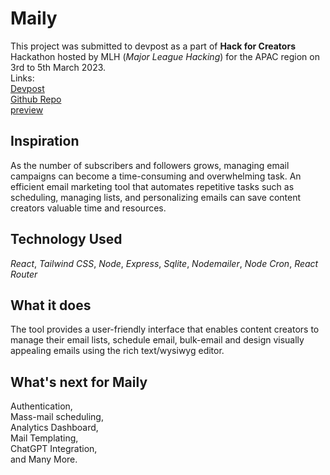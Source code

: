 # Maily

This project was submitted to devpost as a part of **Hack for Creators** Hackathon hosted by MLH (*Major League Hacking*) for the APAC region on 3rd to 5th March 2023.\
Links:\
[Devpost](https://devpost.com/software/maily)\
[Github Repo](https://github.com/AqueelAhmedV/maily)\
[preview](https://maily-alpha.vercel.app/)

## Inspiration
As the number of subscribers and followers grows, managing email campaigns can become a time-consuming and overwhelming task. An efficient email marketing tool that automates repetitive tasks such as scheduling, managing lists, and personalizing emails can save content creators valuable time and resources. 

## Technology Used
*React*, *Tailwind CSS*, *Node*, *Express*, *Sqlite*, *Nodemailer*, *Node Cron*, *React Router*

## What it does
 The tool provides a user-friendly interface that enables content creators to manage their email lists, schedule email,  bulk-email and design visually appealing emails using the rich text/wysiwyg editor.

## What's next for Maily 
Authentication,\
Mass-mail scheduling,\
Analytics Dashboard,\
Mail Templating,\
ChatGPT Integration,\
and Many More.



